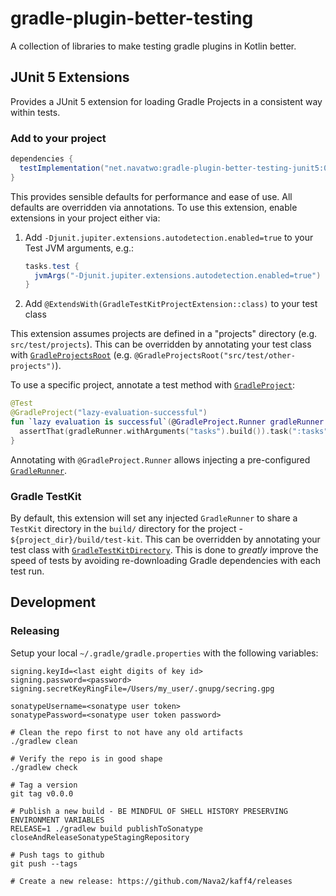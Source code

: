 # gradle-plugin-better-testing
A collection of libraries to make testing gradle plugins in Kotlin better.

## JUnit 5 Extensions

Provides a JUnit 5 extension for loading Gradle Projects in a consistent way within tests.

### Add to your project
```gradle
dependencies {
  testImplementation("net.navatwo:gradle-plugin-better-testing-junit5:0.0.2")
}
```

This provides sensible defaults for performance and ease of use. All defaults are overridden via annotations. To use
this extension, enable extensions in your project either via:
1. Add `-Djunit.jupiter.extensions.autodetection.enabled=true` to your Test JVM arguments, e.g.:
     ```gradle
     tasks.test {
       jvmArgs("-Djunit.jupiter.extensions.autodetection.enabled=true")
     }
     ```
2. Add `@ExtendsWith(GradleTestKitProjectExtension::class)` to your test class

This extension assumes projects are defined in a "projects" directory (e.g. `src/test/projects`). This can be
overridden by annotating your test class with [`GradleProjectsRoot`](gradle-plugin-better-testing-junit5/src/main/kotlin/net/navatwo/gradle/testkit/junit5/GradleProjectsRoot.kt)
(e.g. `@GradleProjectsRoot("src/test/other-projects")`).

To use a specific project, annotate a test method with [`GradleProject`](gradle-plugin-better-testing-junit5/src/main/kotlin/net/navatwo/gradle/testkit/junit5/GradleProject.kt):

```kotlin
@Test
@GradleProject("lazy-evaluation-successful")
fun `lazy evaluation is successful`(@GradleProject.Runner gradleRunner: GradleRunner) {
  assertThat(gradleRunner.withArguments("tasks").build()).task(":tasks").isSuccess()
}
```

Annotating with `@GradleProject.Runner` allows injecting a pre-configured [`GradleRunner`](https://docs.gradle.org/current/javadoc/org/gradle/testkit/runner/GradleRunner.html).

### Gradle TestKit 

By default, this extension will set any injected `GradleRunner` to share a `TestKit` directory in the `build/`
directory for the project - `${project_dir}/build/test-kit`. This can be overridden by annotating your test class with
[`GradleTestKitDirectory`](gradle-plugin-better-testing-junit5/src/main/kotlin/net/navatwo/gradle/testkit/junit5/GradleTestKitDirectory.kt).
This is done to _greatly_ improve the speed of tests by avoiding re-downloading Gradle
dependencies with each test run.

## Development

### Releasing

Setup your local `~/.gradle/gradle.properties` with the following variables:

```
signing.keyId=<last eight digits of key id>
signing.password=<password>
signing.secretKeyRingFile=/Users/my_user/.gnupg/secring.gpg

sonatypeUsername=<sonatype user token>
sonatypePassword=<sonatype user token password>
```

```shell
# Clean the repo first to not have any old artifacts
./gradlew clean

# Verify the repo is in good shape
./gradlew check

# Tag a version
git tag v0.0.0

# Publish a new build - BE MINDFUL OF SHELL HISTORY PRESERVING ENVIRONMENT VARIABLES
RELEASE=1 ./gradlew build publishToSonatype closeAndReleaseSonatypeStagingRepository

# Push tags to github
git push --tags

# Create a new release: https://github.com/Nava2/kaff4/releases
```
